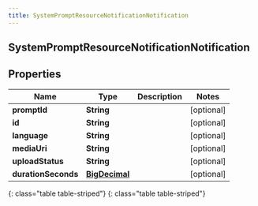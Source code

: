 ```yaml
---
title: SystemPromptResourceNotificationNotification
---
```

## SystemPromptResourceNotificationNotification


## Properties

| Name | Type | Description | Notes |
| ------------ | ------------- | ------------- | ------------- |
| **promptId** | **String** |  |  [optional] |
| **id** | **String** |  |  [optional] |
| **language** | **String** |  |  [optional] |
| **mediaUri** | **String** |  |  [optional] |
| **uploadStatus** | **String** |  |  [optional] |
| **durationSeconds** | [**BigDecimal**](BigDecimal.html) |  |  [optional] |
{: class="table table-striped"}
{: class="table table-striped"}


